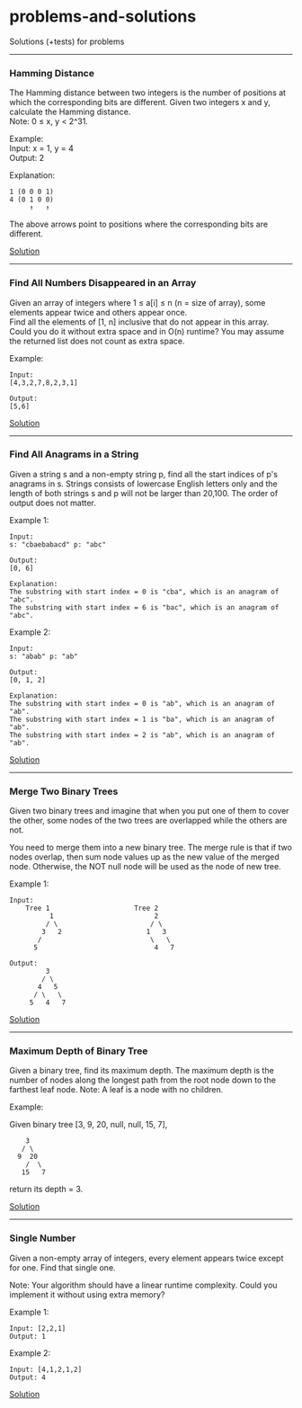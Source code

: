 # problems-and-solutions
Solutions (+tests) for problems

---
### Hamming Distance

The Hamming distance between two integers is the number of positions at which the corresponding bits are different.
Given two integers x and y, calculate the Hamming distance.   
Note: 0 ≤ x, y < 2^31.   

Example:     
Input: x = 1, y = 4   
Output: 2   

Explanation:
```
1 (0 0 0 1)  
4 (0 1 0 0)   
     ↑   ↑   
```
       
The above arrows point to positions where the corresponding bits are different.   

[Solution](HammingDistance/index.js)

---
### Find All Numbers Disappeared in an Array

Given an array of integers where 1 ≤ a[i] ≤ n (n = size of array), some elements appear twice and others appear once.  
Find all the elements of [1, n] inclusive that do not appear in this array.  
Could you do it without extra space and in O(n) runtime? You may assume the returned list does not count as extra space.  

Example:   
```
Input:
[4,3,2,7,8,2,3,1]

Output:
[5,6]
```
[Solution](FindAllNumbersDisappearedInAnArray/index.js)

---
### Find All Anagrams in a String

Given a string s and a non-empty string p, find all the start indices of p's anagrams in s.
Strings consists of lowercase English letters only and the length of both strings s and p will not be larger than 20,100.
The order of output does not matter.

Example 1:
```
Input:
s: "cbaebabacd" p: "abc"

Output:
[0, 6]

Explanation:
The substring with start index = 0 is "cba", which is an anagram of "abc".
The substring with start index = 6 is "bac", which is an anagram of "abc".
```
Example 2:
```
Input:
s: "abab" p: "ab"

Output:
[0, 1, 2]

Explanation:
The substring with start index = 0 is "ab", which is an anagram of "ab".
The substring with start index = 1 is "ba", which is an anagram of "ab".
The substring with start index = 2 is "ab", which is an anagram of "ab".
```
[Solution](FindAllAnagramsInAString/index.js)

---
### Merge Two Binary Trees

Given two binary trees and imagine that when you put one of them to cover the other, some nodes of the two trees are overlapped while the others are not.

You need to merge them into a new binary tree. The merge rule is that if two nodes overlap, then sum node values up as the new value of the merged node. Otherwise, the NOT null node will be used as the node of new tree.

Example 1:
```
Input: 
	Tree 1                     Tree 2                  
          1                         2                             
         / \                       / \                            
        3   2                     1   3                        
       /                           \   \                      
      5                             4   7           
      
Output:
	     3
	    / \
	   4   5
	  / \   \ 
	 5   4   7
```
[Solution](MergeTwoBinaryTrees/index.js)

---
### Maximum Depth of Binary Tree

Given a binary tree, find its maximum depth. The maximum depth is the number of nodes along the longest path from the root node down to the farthest leaf node. Note: A leaf is a node with no children.

Example:

Given binary tree [3, 9, 20, null, null, 15, 7],
```
    3
   / \
  9  20
    /  \
   15   7
```
return its depth = 3.

[Solution](MaximumDepthOfBinaryTree/index.js)

---
### Single Number

Given a non-empty array of integers, every element appears twice except for one. Find that single one.

Note: Your algorithm should have a linear runtime complexity. Could you implement it without using extra memory?

Example 1:
```
Input: [2,2,1]
Output: 1
```
Example 2:
```
Input: [4,1,2,1,2]
Output: 4
```
[Solution](SingleNumber/index.js)

